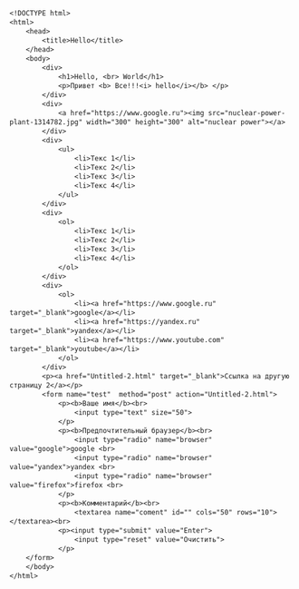     <!DOCTYPE html>
    <html>
        <head>
            <title>Hello</title>
        </head>
        <body>
            <div>
                <h1>Hello, <br> World</h1>
                <p>Привет <b> Все!!!<i> hello</i></b> </p>
            </div>
            <div>
                <a href="https://www.google.ru"><img src="nuclear-power-plant-1314782.jpg" width="300" height="300" alt="nuclear power"></a>
            </div>
            <div>
                <ul>
                    <li>Текс 1</li>
                    <li>Текс 2</li>
                    <li>Текс 3</li>
                    <li>Текс 4</li>
                </ul>
            </div> 
            <div>
                <ol>
                    <li>Текс 1</li>
                    <li>Текс 2</li>
                    <li>Текс 3</li>
                    <li>Текс 4</li>
                </ol>
            </div>
            <div>
                <ol>
                    <li><a href="https://www.google.ru" target="_blank">google</a></li>
                    <li><a href="https://yandex.ru" target="_blank">yandex</a></li>
                    <li><a href="https://www.youtube.com" target="_blank">youtube</a></li>
                </ol>
            </div>
            <p><a href="Untitled-2.html" target="_blank">Ссылка на другую страницу 2</a></p>
            <form name="test"  method="post" action="Untitled-2.html">
                <p><b>Ваше имя</b><br>
                    <input type="text" size="50">
                </p>
                <p><b>Предпочтительный браузер</b><br>
                    <input type="radio" name="browser" value="google">google <br>
                    <input type="radio" name="browser" value="yandex">yandex <br>
                    <input type="radio" name="browser" value="firefox">firefox <br>
                </p> 
                <p><b>Комментарий</b><br>
                    <textarea name="coment" id="" cols="50" rows="10"></textarea><br>
                <p><input type="submit" value="Enter">
                    <input type="reset" value="Очистить">
                </p>
        </form>
        </body>
    </html>
